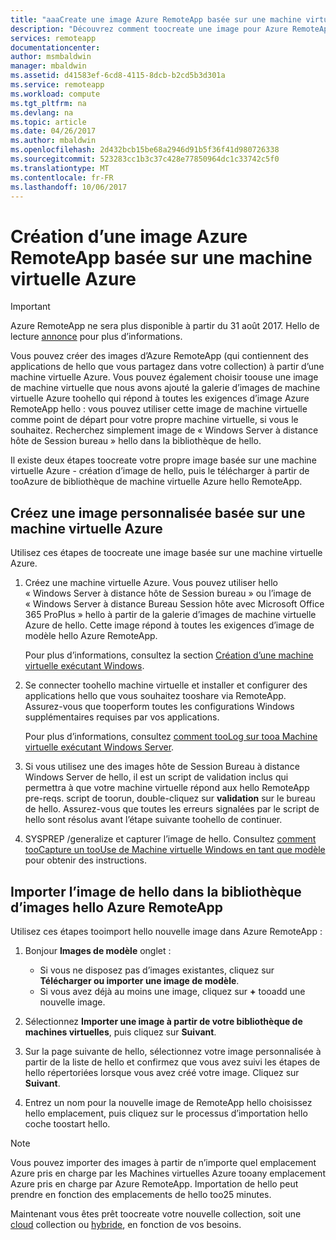```yaml
---
title: "aaaCreate une image Azure RemoteApp basée sur une machine virtuelle Azure | Documents Microsoft"
description: "Découvrez comment toocreate une image pour Azure RemoteApp en commençant par une machine virtuelle Azure."
services: remoteapp
documentationcenter: 
author: msmbaldwin
manager: mbaldwin
ms.assetid: d41583ef-6cd8-4115-8dcb-b2cd5b3d301a
ms.service: remoteapp
ms.workload: compute
ms.tgt_pltfrm: na
ms.devlang: na
ms.topic: article
ms.date: 04/26/2017
ms.author: mbaldwin
ms.openlocfilehash: 2d432bcb15be68a2946d91b5f36f41d980726338
ms.sourcegitcommit: 523283cc1b3c37c428e77850964dc1c33742c5f0
ms.translationtype: MT
ms.contentlocale: fr-FR
ms.lasthandoff: 10/06/2017
---
```

# <a name="create-a-azure-remoteapp-image-based-on-an-azure-virtual-machine"></a>Création d’une image Azure RemoteApp basée sur une machine virtuelle Azure
> [!IMPORTANT]
> Azure RemoteApp ne sera plus disponible à partir du 31 août 2017. Hello de lecture [annonce](https://go.microsoft.com/fwlink/?linkid=821148) pour plus d’informations.
> 
> 

Vous pouvez créer des images d’Azure RemoteApp (qui contiennent des applications de hello que vous partagez dans votre collection) à partir d’une machine virtuelle Azure. Vous pouvez également choisir toouse une image de machine virtuelle que nous avons ajouté la galerie d’images de machine virtuelle Azure toohello qui répond à toutes les exigences d’image Azure RemoteApp hello : vous pouvez utiliser cette image de machine virtuelle comme point de départ pour votre propre machine virtuelle, si vous le souhaitez. Recherchez simplement image de « Windows Server à distance hôte de Session bureau » hello dans la bibliothèque de hello.

Il existe deux étapes toocreate votre propre image basée sur une machine virtuelle Azure - création d’image de hello, puis le télécharger à partir de tooAzure de bibliothèque de machine virtuelle Azure hello RemoteApp.

## <a name="create-a-custom-image-based-on-an-azure-vm"></a>Créez une image personnalisée basée sur une machine virtuelle Azure
Utilisez ces étapes de toocreate une image basée sur une machine virtuelle Azure.

1. Créez une machine virtuelle Azure. Vous pouvez utiliser hello « Windows Server à distance hôte de Session bureau » ou l’image de « Windows Server à distance Bureau Session hôte avec Microsoft Office 365 ProPlus » hello à partir de la galerie d’images de machine virtuelle Azure de hello. Cette image répond à toutes les exigences d’image de modèle hello Azure RemoteApp.
   
    Pour plus d’informations, consultez la section [Création d’une machine virtuelle exécutant Windows](../virtual-machines/virtual-machines-windows-hero-tutorial.md?toc=%2fazure%2fvirtual-machines%2fwindows%2ftoc.json).
2. Se connecter toohello machine virtuelle et installer et configurer des applications hello que vous souhaitez tooshare via RemoteApp. Assurez-vous que tooperform toutes les configurations Windows supplémentaires requises par vos applications.
   
    Pour plus d’informations, consultez [comment tooLog sur tooa Machine virtuelle exécutant Windows Server](../virtual-machines/windows/classic/connect-logon.md?toc=%2fazure%2fvirtual-machines%2fwindows%2fclassic%2ftoc.json).
3. Si vous utilisez une des images hôte de Session Bureau à distance Windows Server de hello, il est un script de validation inclus qui permettra à que votre machine virtuelle répond aux hello RemoteApp pre-reqs. script de toorun, double-cliquez sur **validation** sur le bureau de hello. Assurez-vous que toutes les erreurs signalées par le script de hello sont résolus avant l’étape suivante toohello de continuer.
4. SYSPREP /generalize et capturer l’image de hello. Consultez [comment tooCapture un tooUse de Machine virtuelle Windows en tant que modèle](../virtual-machines/windows/classic/capture-image.md?toc=%2fazure%2fvirtual-machines%2fwindows%2fclassic%2ftoc.json) pour obtenir des instructions.

## <a name="import-hello-image-into-hello-azure-remoteapp-image-library"></a>Importer l’image de hello dans la bibliothèque d’images hello Azure RemoteApp
Utilisez ces étapes tooimport hello nouvelle image dans Azure RemoteApp :

1. Bonjour **Images de modèle** onglet :
   
   * Si vous ne disposez pas d’images existantes, cliquez sur **Télécharger ou importer une image de modèle**.
   * Si vous avez déjà au moins une image, cliquez sur  **+**  tooadd une nouvelle image.
2. Sélectionnez **Importer une image à partir de votre bibliothèque de machines virtuelles**, puis cliquez sur **Suivant**.
3. Sur la page suivante de hello, sélectionnez votre image personnalisée à partir de la liste de hello et confirmez que vous avez suivi les étapes de hello répertoriées lorsque vous avez créé votre image. Cliquez sur **Suivant**.
4. Entrez un nom pour la nouvelle image de RemoteApp hello choisissez hello emplacement, puis cliquez sur le processus d’importation hello coche toostart hello.

> [!NOTE]
> Vous pouvez importer des images à partir de n’importe quel emplacement Azure pris en charge par les Machines virtuelles Azure tooany emplacement Azure pris en charge par Azure RemoteApp. Importation de hello peut prendre en fonction des emplacements de hello too25 minutes.
> 
> 

Maintenant vous êtes prêt toocreate votre nouvelle collection, soit une [cloud](remoteapp-create-cloud-deployment.md) collection ou [hybride](remoteapp-create-hybrid-deployment.md), en fonction de vos besoins.


